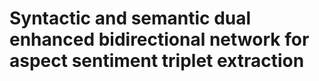 # Syntactic and semantic dual enhanced bidirectional network for aspect sentiment triplet extraction
